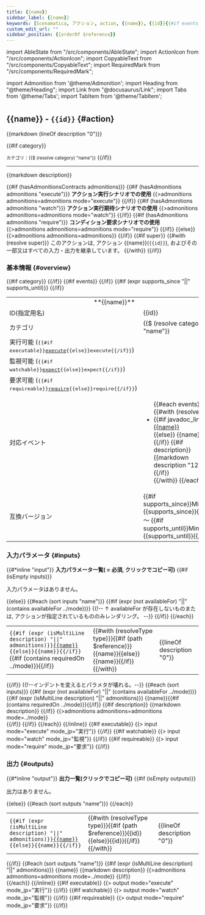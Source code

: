 ```yaml
---
title: {{name}}
sidebar_label: {{name}}
keywords: [Scenamatica, アクション, action, {{name}}, {{id}}{{#if events}}{{#each events}}, {{$ (resolve this) "name"}}{{/each}}{{/if}}]
custom_edit_url: ""
sidebar_position: {{orderOf $reference}}
---
```


import AbleState from "/src/components/AbleState";
import ActionIcon from "/src/components/ActionIcon";
import CopyableText from "/src/components/CopyableText";
import RequiredMark from "/src/components/RequiredMark";

import Admonition from '@theme/Admonition';
import Heading from "@theme/Heading";
import Link from "@docusaurus/Link";
import Tabs from '@theme/Tabs';
import TabItem from '@theme/TabItem';

#

## {{name}} - `{{id}}` {#action}

{{markdown (lineOf description "0")}}

{{#if category}}
<Link to="."><small>カテゴリ：{{$ (resolve category) "name"}}</small></Link>
{{/if}}

---

{{markdown description}}

{{#if (hasAdmonitionsContracts admonitions)}}
{{#if (hasAdmonitions admonitions "execute")}}
**アクション実行シナリオでの使用**
{{>admonitions admonitions=admonitions mode="execute"}}
{{/if}}
{{#if (hasAdmonitions admonitions "watch")}}
**アクション実行期待シナリオでの使用**
{{>admonitions admonitions=admonitions mode="watch"}}
{{/if}}
{{#if (hasAdmonitions admonitions "require")}}
**コンディション要求シナリオでの使用**
{{>admonitions admonitions=admonitions mode="require"}}
{{/if}}
{{else}}
{{>admonitions admonitions=admonitions}}
{{/if}}
{{#if super}}
<Admonition type="tip">
  {{#with (resolve super)}}
    このアクションは, アクション <Link to="{{path $reference}}">{{name}}(<kbd><code>{{id}}</code></kbd>)</Link>, およびその一部又はすべての入力・出力を継承しています。
  {{/with}}
</Admonition>
{{/if}}

### 基本情報 {#overview}

<table>
  <tbody>
    <tr>
      <td colspan="2"><center>**{{name}}**</center></td>
    </tr>
    <tr>
      <td>ID(指定用名)</td>
      <td><CopyableText domID="{{id}}">{{id}}</CopyableText></td>
    </tr>
    {{#if category}}
    <tr>
      <td>カテゴリ</td>
      <td>{{$ (resolve category) "name"}}</td>
    </tr>
    {{/if}}
    <tr>
      <td>実行可能 (<kbd>{{#if executable}}<a href="?scenario-type=execute#inputs">execute</a>{{else}}execute{{/if}}</kbd>)</td>
      <td><AbleState {{#if executable}}able description="{{executable}}" {{/if}}/></td>
    </tr>
    <tr>
      <td>監視可能 (<kbd>{{#if watchable}}<a href="?scenario-type=watch#inputs">expect</a>{{else}}expect{{/if}}</kbd>)</td>
      <td><AbleState {{#if watchable}}able description="{{watchable}}" {{/if}}/></td>
    </tr>
    <tr>
      <td>要求可能 (<kbd>{{#if requireable}}<a href="?scenario-type=require#inputs">require</a>{{else}}require{{/if}}</kbd>)</td>
      <td><AbleState {{#if requireable}}able description="{{requireable}}" {{/if}}/></td>
    </tr>
    {{#if events}}
    <tr>
      <td>対応イベント</td>
      <td>
        <ul>
        {{#each events}}
        {{#with (resolve this)}}
          <li>
            {{#if javadoc_link}}
            <a href="{{javadoc_link}}">{{name}}</a><br />
            {{else}}
            {{name}}<br />
            {{/if}}
            {{#if description}}
            {{markdown description "12"}}
            {{/if}}
          </li>
        {{/with}}
        {{/each}}
        </ul>
       </td>
     </tr>
     {{/if}}
    {{#if (expr supports_since "||" supports_until)}}
    <tr>
      <td>互換バージョン</td>
      <td>{{#if supports_since}}Minecraft {{supports_since}}{{/if}} ～ {{#if supports_until}}Minecraft {{supports_until}}{{/if}}</td>
    </tr>
    {{/if}}
  </tbody>
</table>

### 入力パラメータ {#inputs}

{{#*inline "input"}}
<TabItem value="{{mode}}" label="{{mode_jp}}">
  **入力パラメータ一覧(<RequiredMark /> = 必須, クリックでコピー可)**
  {{#if (isEmpty inputs)}}
  <p>入力パラメータはありません。</p>
  {{else}}
  <table>
    <tbody>
      {{#each (sort inputs "name")}}
      {{#if (expr (not availableFor) "||" (contains availableFor ../mode))}}
      <tr>
      {{!-- ↑ availableFor が存在しないものまたは, アクションが指定されているもののみレンダリング。 --}}
      <td><code>{{#if (expr (isMultiLine description) "||" admonitions)}}<a href="#input-{{../mode}}-{{name}}">{{name}}</a>{{else}}{{name}}{{/if}}</code>{{#if (contains requiredOn ../mode)}}<RequiredMark />{{/if}}</td>
      <td>{{#with (resolveType type)}}{{#if (path $reference)}}<Link to="{{path $reference}}">{{name}}</Link>{{else}}{{name}}{{/if}}{{/with}}</td>
      <td>{{lineOf description "0"}}</td>
      </tr>
      {{/if}}
      {{/each}}
    </tbody>
  </table>
  {{/if}}
  {{!--インデントを変えるとパラメタが壊れる。--}}
  {{#each (sort inputs)}}
  {{#if (expr (not availableFor) "||" (contains availableFor ../mode))}}
  {{#if (expr (isMultiLine description) "||" admonitions)}}
  <Heading id="input-{{../mode}}-{{name}}" as="h3">{{name}}{{#if (contains requiredOn ../mode)}}<RequiredMark />{{/if}}</Heading>
  {{#if description}}
  {{markdown description}}
  {{/if}}
  {{>admonitions admonitions=admonitions mode=../mode}}
  <br />
  {{/if}}
  {{/if}}
  {{/each}}
</TabItem>
{{/inline}}
<Tabs groupId="scenario-type" queryString>
  {{#if executable}}
  {{> input mode="execute" mode_jp="実行"}}
  {{/if}}
  {{#if watchable}}
  {{> input mode="watch" mode_jp="監視"}}
  {{/if}}
  {{#if requireable}}
  {{> input mode="require" mode_jp="要求"}}
  {{/if}}
</Tabs>

### 出力 {#outputs}

{{#*inline "output"}}
<TabItem value="{{mode}}" label="{{mode_jp}}">
  **出力一覧(クリックでコピー可)**
  {{#if (isEmpty outputs)}}
  <p>出力はありません。</p>
  {{else}}
  <table>
    <tbody>
      {{#each (sort outputs "name")}}
      <tr>
      <td><code>{{#if (expr (isMultiLine description) "||" admonitions)}}<a href="#output-{{../mode}}-{{name}}">{{name}}</a>{{else}}{{name}}{{/if}}</code></td>
      <td>{{#with (resolveType type)}}{{#if (path $reference)}}<Link to="{{path $reference}}">{{id}}</Link>{{else}}{{id}}{{/if}}{{/with}}</td>
      <td>{{lineOf description "0"}}</td>
      </tr>
      {{/each}}
    </tbody>
  </table>
  {{/if}}
  {{#each (sort outputs "name")}}
  {{#if (expr (isMultiLine description) "||" admonitions)}}
  <Heading id="output-{{../mode}}-{{name}}" as="h3">{{name}}</Heading>
  {{markdown description}}
  {{>admonitions admonitions=admonitions mode=../mode}}
  {{/if}}
  <br />
  {{/each}}
</TabItem>
{{/inline}}
<Tabs groupId="scenario-type" queryString>
  {{#if executable}}
  {{> output mode="execute" mode_jp="実行"}}
  {{/if}}
  {{#if watchable}}
  {{> output mode="watch" mode_jp="監視"}}
  {{/if}}
  {{#if requireable}}
  {{> output mode="require" mode_jp="要求"}}
  {{/if}}
</Tabs>
